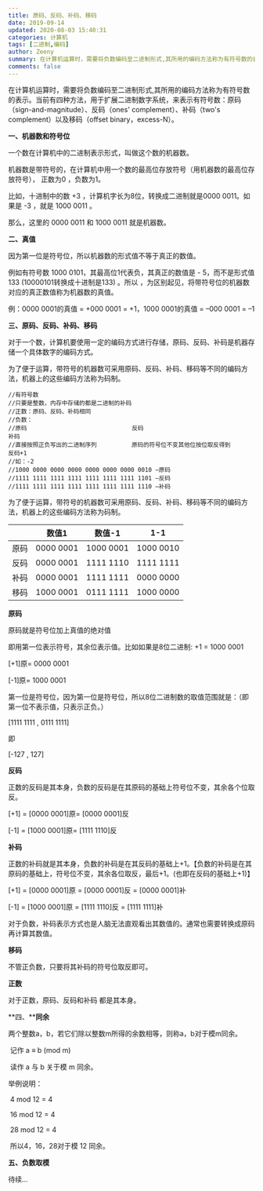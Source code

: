 ```yaml
---
title: 原码、反码、补码、移码
date: 2019-09-14
updated: 2020-08-03 15:40:31
categories: 计算机
tags: [二进制,编码]
author: Zeeny
summary: 在计算机运算时，需要将负数编码至二进制形式,其所用的编码方法称为有符号数的表示。当前有四种方法，用于扩展二进制数字系统，来表示有符号数：原码（sign-and-magnitude）、反码（ones' complement）、补码（two's complement）以及移码（offset binary，excess-N）
comments: false
---
```


​在计算机运算时，需要将负数编码至二进制形式,其所用的编码方法称为有符号数的表示。当前有四种方法，用于扩展二进制数字系统，来表示有符号数：原码（sign-and-magnitude）、反码（ones' complement）、补码（two's complement）以及移码（offset binary，excess-N）。

**一、机器数和符号位**

一个数在计算机中的二进制表示形式，叫做这个数的机器数。

机器数是带符号的，在计算机中用一个数的最高位存放符号（用机器数的最高位存放符号）， 正数为0 ，负数为1。

比如，十进制中的数 +3 ，计算机字长为8位，转换成二进制就是0000 0011。如果是 -3 ，就是 1000 0011 。

那么，这里的 0000 0011 和 1000 0011 就是机器数。



**二、真值**

因为第一位是符号位，所以机器数的形式值不等于真正的数值。

例如有符号数 1000 0101，其最高位1代表负，其真正的数值是 - 5，而不是形式值 133 (10000101转换成十进制是133) 。所以 ，为区别起见，将带符号位的机器数对应的真正数值称为机器数的真值。

例：0000 0001的真值 = +000 0001 = +1，1000 0001的真值 = –000 0001 = –1



**三、原码、反码、补码、移码**

对于一个数，计算机要使用一定的编码方式进行存储，原码、反码、补码是机器存储一个具体数字的编码方式。

为了便于运算，带符号的机器数可采用原码、反码、补码、移码等不同的编码方法，机器上的这些编码方法称为码制。

```
//有符号数
//只要是整数，内存中存储的都是二进制的补码
//正数：原码、反码、补码相同
//负数：
//原码                              反码					            补码							
//直接按照正负写出的二进制序列          原码的符号位不变其他位按位取反得到       反码+1
//如：-2
//1000 0000 0000 0000 0000 0000 0000 0010 —原码
//1111 1111 1111 1111 1111 1111 1111 1101 —反码
//1111 1111 1111 1111 1111 1111 1111 1110 —补码
```

为了便于运算，带符号的机器数可采用原码、反码、补码、移码等不同的编码方法，机器上的这些编码方法称为码制。

|      | 数值1     | 数值-1    | 1-1       |
| :--: | --------- | --------- | --------- |
| 原码 | 0000 0001 | 1000 0001 | 1000 0010 |
| 反码 | 0000 0001 | 1111 1110 | 1111 1111 |
| 补码 | 0000 0001 | 1111 1111 | 0000 0000 |
| 移码 | 1000 0001 | 0111 1111 | 1000 0000 |

**原码**

原码就是符号位加上真值的绝对值

即用第一位表示符号，其余位表示值。比如如果是8位二进制: +1 = 1000 0001

[+1]原= 0000 0001

[-1]原= 1000 0001

第一位是符号位，因为第一位是符号位，所以8位二进制数的取值范围就是：（即第一位不表示值，只表示正负。）

[1111 1111 , 0111 1111]

即

[-127 , 127]



**反码**

正数的反码是其本身，负数的反码是在其原码的基础上符号位不变，其余各个位取反。

[+1] = [0000 0001]原= [0000 0001]反

[-1] = [1000 0001]原= [1111 1110]反



**补码**

正数的补码就是其本身，负数的补码是在其反码的基础上+1。【负数的补码是在其原码的基础上，符号位不变，其余各位取反，最后+1。(也即在反码的基础上+1)】

[+1] = [0000 0001]原 = [0000 0001]反 = [0000 0001]补

[-1]  = [1000 0001]原 = [1111 1110]反  = [1111 1111]补

对于负数，补码表示方式也是人脑无法直观看出其数值的。通常也需要转换成原码再计算其数值。



**移码**

不管正负数，只要将其补码的符号位取反即可。



**正数**

对于正数，原码、反码和补码 都是其本身。



**四、****同余**

两个整数a，b，若它们除以整数m所得的余数相等，则称a，b对于模m同余。

​	记作 a ≡ b (mod m)

​	读作 a 与 b 关于模 m 同余。

举例说明：

​	4 mod 12 = 4

​	16 mod 12 = 4

​	28 mod 12 = 4

​	所以4，16，28对于模 12 同余。



**五、负数取模**

待续...
